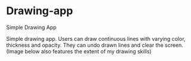 # Drawing-app
Simple Drawing App

Simple drawing app. Users can draw continuous lines with varying color, thickness and opacity. They can undo drawn lines and clear the screen. (Image below also features the extent of my drawing skills)
